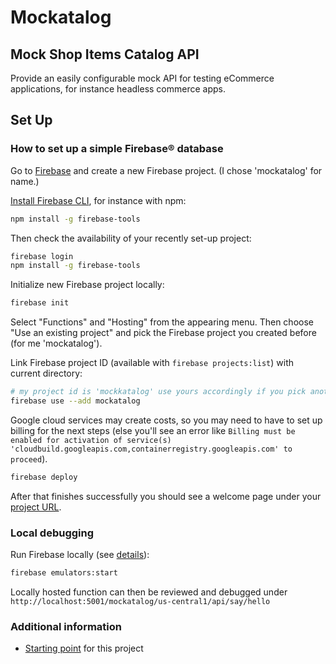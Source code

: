 # Mockatalog

## Mock Shop Items Catalog API

Provide an easily configurable mock API for testing eCommerce applications, for instance headless commerce apps.

## Set Up

### How to set up a simple Firebase® database

Go to [Firebase](https://console.firebase.google.com/) and create a new Firebase project. (I chose 'mockatalog' for name.)

[Install Firebase CLI](https://firebase.google.com/docs/cli/),
for instance with npm:

```bash
npm install -g firebase-tools
```

Then check the availability of your recently set-up project:

```bash
firebase login
npm install -g firebase-tools
```

Initialize new Firebase project locally:

```bash
firebase init
```

Select "Functions" and "Hosting" from the appearing menu. Then choose "Use an existing project" and pick the Firebase project you created before (for me 'mockatalog').

Link Firebase project ID (available with ```firebase projects:list```) with current directory:

```bash
# my project id is 'mockkatalog' use yours accordingly if you pick another name
firebase use --add mockatalog
``` 

Google cloud services may create costs, so you may need to have to set up billing for the next steps (else you'll see an error like ```Billing must be enabled for activation of service(s) 'cloudbuild.googleapis.com,containerregistry.googleapis.com' to proceed```).

```bash
firebase deploy
```

After that finishes successfully you should see a welcome page under your [project URL](https://mockatalog.web.app/).

### Local debugging

Run Firebase locally (see [details](https://firebase.google.com/docs/functions/local-emulator)):

```bash
firebase emulators:start
```

Locally hosted function can then be reviewed and debugged under ```http://localhost:5001/mockatalog/us-central1/api/say/hello```

### Additional information

- [Starting point](https://medium.com/@hossainkhan/create-your-own-mock-api-server-with-express-js-and-firebase-for-free-9dba2bfbc754) for this project